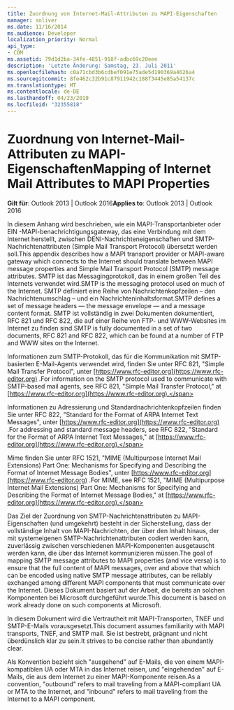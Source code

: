 ```yaml
---
title: Zuordnung von Internet-Mail-Attributen zu MAPI-Eigenschaften
manager: soliver
ms.date: 11/16/2014
ms.audience: Developer
localization_priority: Normal
api_type:
- COM
ms.assetid: 79d1d2ba-34fe-4851-918f-adbc69c20eee
description: 'Letzte Änderung: Samstag, 23. Juli 2011'
ms.openlocfilehash: c0a71cbd3b6cdbef091e75ade5d190369a4626a4
ms.sourcegitcommit: 8fe462c32b91c87911942c188f3445e85a54137c
ms.translationtype: MT
ms.contentlocale: de-DE
ms.lasthandoff: 04/23/2019
ms.locfileid: "32355818"
---
```

# <a name="mapping-of-internet-mail-attributes-to-mapi-properties"></a><span data-ttu-id="5f4c7-103">Zuordnung von Internet-Mail-Attributen zu MAPI-Eigenschaften</span><span class="sxs-lookup"><span data-stu-id="5f4c7-103">Mapping of Internet Mail Attributes to MAPI Properties</span></span>

  
  
<span data-ttu-id="5f4c7-104">**Gilt für**: Outlook 2013 | Outlook 2016</span><span class="sxs-lookup"><span data-stu-id="5f4c7-104">**Applies to**: Outlook 2013 | Outlook 2016</span></span> 
  
<span data-ttu-id="5f4c7-105">In diesem Anhang wird beschrieben, wie ein MAPI-Transportanbieter oder EIN -MAPI-benachrichtigungsgateway, das eine Verbindung mit dem Internet herstellt, zwischen DENI-Nachrichteneigenschaften und SMTP-Nachrichtenattributen (Simple Mail Transport Protocol) übersetzt werden soll.</span><span class="sxs-lookup"><span data-stu-id="5f4c7-105">This appendix describes how a MAPI transport provider or MAPI-aware gateway which connects to the Internet should translate between MAPI message properties and Simple Mail Transport Protocol (SMTP) message attributes.</span></span> <span data-ttu-id="5f4c7-106">SMTP ist das Messagingprotokoll, das in einem großen Teil des Internets verwendet wird.</span><span class="sxs-lookup"><span data-stu-id="5f4c7-106">SMTP is the messaging protocol used on much of the Internet.</span></span> <span data-ttu-id="5f4c7-107">SMTP definiert eine Reihe von Nachrichtenkopfzeilen – den Nachrichtenumschlag – und ein Nachrichteninhaltsformat.</span><span class="sxs-lookup"><span data-stu-id="5f4c7-107">SMTP defines a set of message headers — the message envelope — and a message content format.</span></span> <span data-ttu-id="5f4c7-108">SMTP ist vollständig in zwei Dokumenten dokumentiert, RFC 821 und RFC 822, die auf einer Reihe von FTP- und WWW-Websites im Internet zu finden sind.</span><span class="sxs-lookup"><span data-stu-id="5f4c7-108">SMTP is fully documented in a set of two documents, RFC 821 and RFC 822, which can be found at a number of FTP and WWW sites on the Internet.</span></span>
  
<span data-ttu-id="5f4c7-109">Informationen zum SMTP-Protokoll, das für die Kommunikation mit SMTP-basierten E-Mail-Agents verwendet wird, finden Sie unter RFC 821, "Simple Mail Transfer Protocol", unter [https://www.rfc-editor.org](https://www.rfc-editor.org) .</span><span class="sxs-lookup"><span data-stu-id="5f4c7-109">For information on the SMTP protocol used to communicate with SMTP-based mail agents, see RFC 821, "Simple Mail Transfer Protocol," at [https://www.rfc-editor.org](https://www.rfc-editor.org).</span></span>
  
<span data-ttu-id="5f4c7-110">Informationen zu Adressierung und Standardnachrichtenkopfzeilen finden Sie unter RFC 822, "Standard for the Format of ARPA Internet Text Messages", unter [https://www.rfc-editor.org](https://www.rfc-editor.org) .</span><span class="sxs-lookup"><span data-stu-id="5f4c7-110">For addressing and standard message headers, see RFC 822, "Standard for the Format of ARPA Internet Text Messages," at [https://www.rfc-editor.org](https://www.rfc-editor.org).</span></span>
  
<span data-ttu-id="5f4c7-111">Mime finden Sie unter RFC 1521, "MIME (Multipurpose Internet Mail Extensions) Part One: Mechanisms for Specifying and Describing the Format of Internet Message Bodies", unter [https://www.rfc-editor.org](https://www.rfc-editor.org) .</span><span class="sxs-lookup"><span data-stu-id="5f4c7-111">For MIME, see RFC 1521, "MIME (Multipurpose Internet Mail Extensions) Part One: Mechanisms for Specifying and Describing the Format of Internet Message Bodies," at [https://www.rfc-editor.org](https://www.rfc-editor.org).</span></span>
  
<span data-ttu-id="5f4c7-112">Das Ziel der Zuordnung von SMTP-Nachrichtenattributen zu MAPI-Eigenschaften (und umgekehrt) besteht in der Sicherstellung, dass der vollständige Inhalt von MAPI-Nachrichten, der über den Inhalt hinaus, der mit systemeigenen SMTP-Nachrichtenattributen codiert werden kann, zuverlässig zwischen verschiedenen MAPI-Komponenten ausgetauscht werden kann, die über das Internet kommunizieren müssen.</span><span class="sxs-lookup"><span data-stu-id="5f4c7-112">The goal of mapping SMTP message attributes to MAPI properties (and vice versa) is to ensure that the full content of MAPI messages, over and above that which can be encoded using native SMTP message attributes, can be reliably exchanged among different MAPI components that must communicate over the Internet.</span></span> <span data-ttu-id="5f4c7-113">Dieses Dokument basiert auf der Arbeit, die bereits an solchen Komponenten bei Microsoft durchgeführt wurde.</span><span class="sxs-lookup"><span data-stu-id="5f4c7-113">This document is based on work already done on such components at Microsoft.</span></span> 
  
<span data-ttu-id="5f4c7-114">In diesem Dokument wird die Vertrautheit mit MAPI-Transporten, TNEF und SMTP-E-Mails vorausgesetzt.</span><span class="sxs-lookup"><span data-stu-id="5f4c7-114">This document assumes familiarity with MAPI transports, TNEF, and SMTP mail.</span></span> <span data-ttu-id="5f4c7-115">Sie ist bestrebt, prägnant und nicht überdünslich klar zu sein.</span><span class="sxs-lookup"><span data-stu-id="5f4c7-115">It strives to be concise rather than abundantly clear.</span></span>
  
<span data-ttu-id="5f4c7-116">Als Konvention bezieht sich "ausgehend" auf E-Mails, die von einem MAPI-kompatiblen UA oder MTA in das Internet reisen, und "eingehenden" auf E-Mails, die aus dem Internet zu einer MAPI-Komponente reisen.</span><span class="sxs-lookup"><span data-stu-id="5f4c7-116">As a convention, "outbound" refers to mail traveling from a MAPI-compliant UA or MTA to the Internet, and "inbound" refers to mail traveling from the Internet to a MAPI component.</span></span>
  

